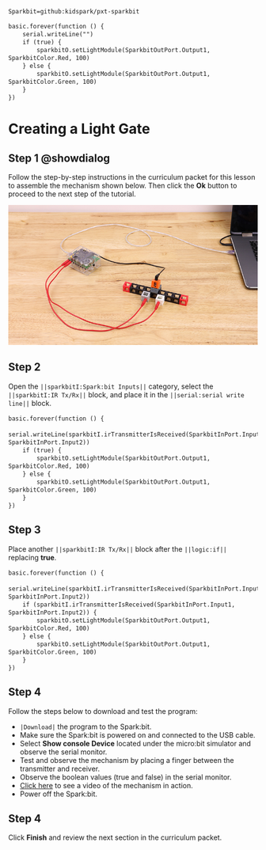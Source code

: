 ```package
Sparkbit=github:kidspark/pxt-sparkbit
```

```template
basic.forever(function () {
    serial.writeLine("")
    if (true) {
        sparkbitO.setLightModule(SparkbitOutPort.Output1, SparkbitColor.Red, 100)
    } else {
        sparkbitO.setLightModule(SparkbitOutPort.Output1, SparkbitColor.Green, 100)
    }
})
```

# Creating a Light Gate

## Step 1 @showdialog

Follow the step-by-step instructions in the curriculum packet for this lesson to assemble the mechanism shown below. Then click the **Ok** button to proceed to the next step of the tutorial.

![light-gate](https://raw.githubusercontent.com/KidSpark/tutorials/master/assets/2-4-light-gate.png)

## Step 2

Open the ``||sparkbitI:Spark:bit Inputs||`` category, select the ``||sparkbitI:IR Tx/Rx||`` block, and place it in the ``||serial:serial write line||`` block.

```blocks
basic.forever(function () {
    serial.writeLine(sparkbitI.irTransmitterIsReceived(SparkbitInPort.Input1, SparkbitInPort.Input2))
    if (true) {
        sparkbitO.setLightModule(SparkbitOutPort.Output1, SparkbitColor.Red, 100)
    } else {
        sparkbitO.setLightModule(SparkbitOutPort.Output1, SparkbitColor.Green, 100)
    }
})
```

## Step 3

Place another ``||sparkbitI:IR Tx/Rx||`` block after the ``||logic:if||`` replacing **true**.

```blocks
basic.forever(function () {
    serial.writeLine(sparkbitI.irTransmitterIsReceived(SparkbitInPort.Input1, SparkbitInPort.Input2))
    if (sparkbitI.irTransmitterIsReceived(SparkbitInPort.Input1, SparkbitInPort.Input2)) {
        sparkbitO.setLightModule(SparkbitOutPort.Output1, SparkbitColor.Red, 100)
    } else {
        sparkbitO.setLightModule(SparkbitOutPort.Output1, SparkbitColor.Green, 100)
    }
})
```

## Step 4

Follow the steps below to download and test the program:
* ``|Download|`` the program to the Spark:bit.
* Make sure the Spark:bit is powered on and connected to the USB cable.
* Select **Show console Device** located under the micro:bit simulator and observe the serial monitor.
* Test and observe the mechanism by placing a finger between the transmitter and receiver.
* Observe the boolean values (true and false) in the serial monitor.
* [Click here](https://kidsparkeducation.org/media/2365) to see a video of the mechanism in action.
* Power off the Spark:bit.

## Step 4

Click **Finish** and review the next section in the curriculum packet.
